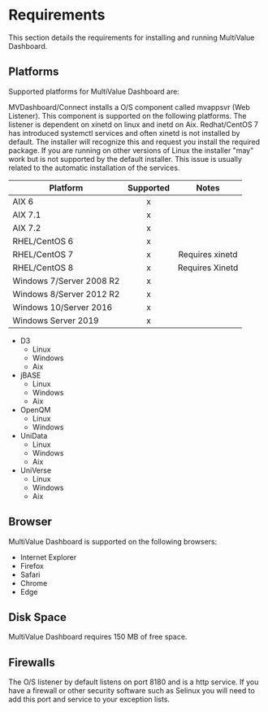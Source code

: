 # Requirements

<PageHeader />

This section details the requirements for installing and running MultiValue Dashboard.

## Platforms

Supported platforms for MultiValue Dashboard are:

MVDashboard/Connect installs a O/S component called mvappsvr (Web Listener).  This component is supported on the following platforms.  The listener is dependent on xinetd on linux and inetd on Aix.  Redhat/CentOS 7 has introduced systemctl services and often xinetd is not installed by default.  The installer will recognize this and request you install the required package.  If you are running on other versions of Linux the installer "may" work but is not supported by the default installer.  This issue is usually related to the automatic installation of the services.

| Platform                 | Supported  | Notes |  
| ---                      | :-:        | :-:   |  
| AIX 6                    | x          |      |  
| AIX 7.1                  | x          |      |  
| AIX 7.2                  | x          |      |  
| RHEL/CentOS 6            | x          |      |  
| RHEL/CentOS 7            | x          | Requires xinetd     |  
| RHEL/CentOS 8            | x          | Requires Xinetd     |
| Windows 7/Server 2008 R2 | x          | |
| Windows 8/Server 2012 R2 | x          |     |
| Windows 10/Server 2016   | x          |     |
| Windows Server 2019      | x          | |

* D3
  * Linux
  * Windows
  * Aix
* jBASE
  * Linux
  * Windows
  * Aix
* OpenQM
  * Linux
  * Windows
* UniData
  * Linux
  * Windows
  * Aix
* UniVerse
  * Linux
  * Windows
  * Aix

## Browser

MultiValue Dashboard is supported on the following browsers:

* Internet Explorer
* Firefox
* Safari
* Chrome
* Edge

## Disk Space

MultiValue Dashboard requires 150 MB of free space.

## Firewalls

The O/S listener by default listens on port 8180 and is a http service.  If you have a firewall or other security software such as Selinux you will need to add this port and service to your exception lists.

<PageFooter />
